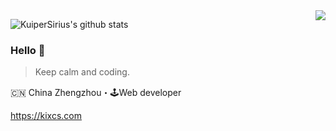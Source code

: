 <img align="right" src="https://github-readme-stats.vercel.app/api?username=KuiperSirius&show_icons=true&icon_color=805AD5&text_color=479F05&bg_color=ffffff&hide_title=true&theme=merko" />

![KuiperSirius's github stats](https://github-readme-stats.vercel.app/api?username=anuraghazra&show_icons=true&theme=radical)

### Hello 👋

> Keep calm and coding.

🇨🇳 China Zhengzhou・🕹Web developer

https://kixcs.com
